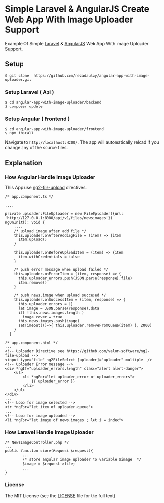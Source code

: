 # Simple Laravel & AngularJS Create Web App With Image Uploader Support

Example Of Simple [Laravel](https://laravel.com) & [AngularJS](https://angular.io/) Web App With Image Uploader Support.

## Setup
```
$ git clone  https://github.com/rezadaulay/angular-app-with-image-uploader.git
```
### Setup Laravel ( Api )
```
$ cd angular-app-with-image-uploader/backend
$ composer update
```

### Setup Angular ( Frontend )
```
$ cd angular-app-with-image-uploader/frontend
$ npm install
```
Navigate to `http://localhost:4200/`. The app will automatically reload if you change any of the source files.

## Explanation

### How Angular Handle Image Uploader
This App use [ng2-file-upload](https://github.com/valor-software/ng2-file-upload) directives.
~~~~
/* app.component.ts */

....

private uploader:FileUploader = new FileUploader({url: 'http://127.0.0.1:8000/api/v1/files/newsimages'})
ngOnInit(): void {
    ....
    /* upload image after add file */
    this.uploader.onAfterAddingFile = (item) => {item
      item.upload()
    }
    
    this.uploader.onBeforeUploadItem = (item) => {item
      item.withCredentials = false
    }
    
    /* push error message when upload failed */
    this.uploader.onErrorItem = (item, response) => {
      this.uploader_errors.push(JSON.parse(response).file)
      item.remove()
    }
    
    /* push news.image when upload succesed */
    this.uploader.onSuccessItem = (item, response) => {
      this.uploader_errors = []
      let image = JSON.parse(response).data
      if( !this.news.images.length )
        image.cover = true
      this.news.images.push(image)
      setTimeout(()=>{ this.uploader.removeFromQueue(item) }, 2000)      
    }
  }

/* app.component.html */
...
<!-- Uploader Directive see https://github.com/valor-software/ng2-file-upload -->
<input type="file" ng2FileSelect [uploader]="uploader" multiple  />
<!-- Uploader Error message -->
<div *ngIf="uploader_errors.length" class="alert alert-danger">
    <ul>
        <li *ngFor="let uploader_error of uploader_errors">
            {{ uploader_error }}
        </li>
    </ul>
</div>
...
<!-- Loop for image selected -->
<tr *ngFor="let item of uploader.queue">
...
<!-- Loop for image uploaded -->
<li *ngFor="let image of news.images ; let i = index">
~~~~


### How Laravel Handle Image Uploader
~~~~
/* NewsImageController.php */
...
public function store(Request $request){
        ...
        /* store angular image uploader to variable $image  */
        $image = $request->file;
        ...
}
~~~~

### License
The MIT License (see the [LICENSE](https://github.com/valor-software/ng2-file-upload/blob/master/LICENSE) file for the full text)